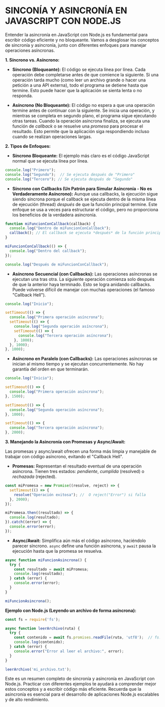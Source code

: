 # SINCONÍA Y ASINCRONÍA EN JAVASCRIPT CON NODE.JS

Entender la asincronía en JavaScript con Node.js es fundamental para escribir código eficiente y no bloqueante. Vamos a desglosar los conceptos de sincronía y asincronía, junto con diferentes enfoques para manejar operaciones asíncronas.

**1. Síncrono vs. Asíncrono:**

* **Síncrono (Bloqueante):**  El código se ejecuta línea por línea. Cada operación debe completarse antes de que comience la siguiente.  Si una operación tarda mucho (como leer un archivo grande o hacer una petición a una API externa), todo el programa se detiene hasta que termine.  Esto puede hacer que la aplicación se sienta lenta o no responda.

* **Asíncrono (No Bloqueante):** El código no espera a que una operación termine antes de continuar con la siguiente.  Se inicia una operación, y mientras se completa en segundo plano, el programa sigue ejecutando otras tareas.  Cuando la operación asíncrona finaliza, se ejecuta una función de *callback* o se resuelve una *promesa* para procesar el resultado. Esto permite que la aplicación siga respondiendo incluso cuando se realizan operaciones largas.


**2. Tipos de Enfoques:**

* **Síncrono Bloqueante:**  El ejemplo más claro es el código JavaScript normal que se ejecuta línea por línea.

```javascript
console.log("Primero");
console.log("Segundo");  // Se ejecuta después de "Primero"
console.log("Tercero"); // Se ejecuta después de "Segundo"
```

* **Síncrono con Callbacks (Un Patrón para Simular Asincronía - No es Verdaderamente Asíncrono):**  Aunque usa callbacks, la ejecución sigue siendo síncrona porque el callback se ejecuta dentro de la misma línea de ejecución (thread) *después* de que la función principal termine.  Este enfoque se usa a veces para estructurar el código, pero no proporciona los beneficios de la verdadera asincronía.

```javascript
function miFuncionConCallback(callback) {
  console.log("Dentro de miFuncionConCallback");
  callback(); // El callback se ejecuta *después* de la función principal
}

miFuncionConCallback(() => {
  console.log("Dentro del callback");
});

console.log("Después de miFuncionConCallback");
```

* **Asíncrono Secuencial (con Callbacks):**  Las operaciones asíncronas se ejecutan una tras otra.  La siguiente operación comienza solo después de que la anterior haya terminado.  Esto se logra anidando callbacks.  Puede volverse difícil de manejar con muchas operaciones (el famoso "Callback Hell").

```javascript
console.log("Inicio");

setTimeout(() => {
  console.log("Primera operación asíncrona");
  setTimeout(() => {
    console.log("Segunda operación asíncrona");
    setTimeout(() => {
      console.log("Tercera operación asíncrona");
    }, 1000);
  }, 1000);
}, 1000);
```

* **Asíncrono en Paralelo (con Callbacks):**  Las operaciones asíncronas se inician al mismo tiempo y se ejecutan concurrentemente.  No hay garantía del orden en que terminarán.


```javascript
console.log("Inicio");

setTimeout(() => {
  console.log("Primera operación asíncrona");
}, 1500);

setTimeout(() => {
  console.log("Segunda operación asíncrona");
}, 1000);

setTimeout(() => {
  console.log("Tercera operación asíncrona");
}, 2000);
```


**3.  Manejando la Asincronía con Promesas y Async/Await:**

Las promesas y async/await ofrecen una forma más limpia y manejable de trabajar con código asíncrono, evitando el "Callback Hell".

* **Promesas:** Representan el resultado eventual de una operación asíncrona.  Tienen tres estados: *pendiente*, *cumplida* (resolved) o *rechazada* (rejected).

```javascript
const miPromesa = new Promise((resolve, reject) => {
  setTimeout(() => {
    resolve("Operación exitosa"); //  O reject("Error") si falla
  }, 2000);
});

miPromesa.then((resultado) => {
  console.log(resultado);
}).catch((error) => {
  console.error(error);
});

```

* **Async/Await:**  Simplifica aún más el código asíncrono, haciéndolo parecer síncrono.  `async` define una función asíncrona, y `await` pausa la ejecución hasta que la promesa se resuelva.

```javascript
async function miFuncionAsincrona() {
  try {
    const resultado = await miPromesa;
    console.log(resultado);
  } catch (error) {
    console.error(error);
  }
}

miFuncionAsincrona();
```


**Ejemplo con Node.js (Leyendo un archivo de forma asíncrona):**

```javascript
const fs = require('fs');

async function leerArchivo(ruta) {
  try {
    const contenido = await fs.promises.readFile(ruta, 'utf8');  // fs.promises para usar promesas
    console.log(contenido);
  } catch (error) {
    console.error("Error al leer el archivo:", error);
  }
}

leerArchivo('mi_archivo.txt');
```



Este es un resumen completo de sincronía y asincronía en JavaScript con Node.js.  Practicar con diferentes ejemplos te ayudará a comprender mejor estos conceptos y a escribir código más eficiente.  Recuerda que la asincronía es esencial para el desarrollo de aplicaciones Node.js escalables y de alto rendimiento.
